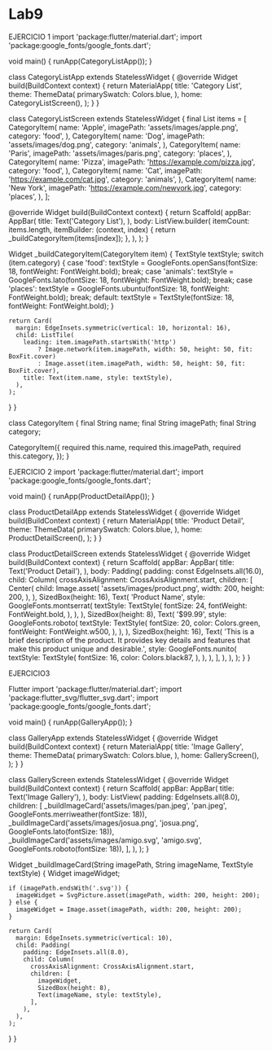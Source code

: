# Lab9


EJERCICIO 1
import 'package:flutter/material.dart';
import 'package:google_fonts/google_fonts.dart';

void main() {
  runApp(CategoryListApp());
}

class CategoryListApp extends StatelessWidget {
  @override
  Widget build(BuildContext context) {
    return MaterialApp(
      title: 'Category List',
      theme: ThemeData(
        primarySwatch: Colors.blue,
      ),
      home: CategoryListScreen(),
    );
  }
}

class CategoryListScreen extends StatelessWidget {
  final List<CategoryItem> items = [
    CategoryItem(
      name: 'Apple',
      imagePath: 'assets/images/apple.png',
      category: 'food',
    ),
    CategoryItem(
      name: 'Dog',
      imagePath: 'assets/images/dog.png',
      category: 'animals',
    ),
    CategoryItem(
      name: 'Paris',
      imagePath: 'assets/images/paris.png',
      category: 'places',
    ),
    CategoryItem(
      name: 'Pizza',
      imagePath: 'https://example.com/pizza.jpg',
      category: 'food',
    ),
    CategoryItem(
      name: 'Cat',
      imagePath: 'https://example.com/cat.jpg',
      category: 'animals',
    ),
    CategoryItem(
      name: 'New York',
      imagePath: 'https://example.com/newyork.jpg',
      category: 'places',
    ),
  ];

  @override
  Widget build(BuildContext context) {
    return Scaffold(
      appBar: AppBar(
        title: Text('Category List'),
      ),
      body: ListView.builder(
        itemCount: items.length,
        itemBuilder: (context, index) {
          return _buildCategoryItem(items[index]);
        },
      ),
    );
  }

  Widget _buildCategoryItem(CategoryItem item) {
    TextStyle textStyle;
    switch (item.category) {
      case 'food':
        textStyle = GoogleFonts.openSans(fontSize: 18, fontWeight: FontWeight.bold);
        break;
      case 'animals':
        textStyle = GoogleFonts.lato(fontSize: 18, fontWeight: FontWeight.bold);
        break;
      case 'places':
        textStyle = GoogleFonts.ubuntu(fontSize: 18, fontWeight: FontWeight.bold);
        break;
      default:
        textStyle = TextStyle(fontSize: 18, fontWeight: FontWeight.bold);
    }

    return Card(
      margin: EdgeInsets.symmetric(vertical: 10, horizontal: 16),
      child: ListTile(
        leading: item.imagePath.startsWith('http')
            ? Image.network(item.imagePath, width: 50, height: 50, fit: BoxFit.cover)
            : Image.asset(item.imagePath, width: 50, height: 50, fit: BoxFit.cover),
        title: Text(item.name, style: textStyle),
      ),
    );
  }
}

class CategoryItem {
  final String name;
  final String imagePath;
  final String category;

  CategoryItem({
    required this.name,
    required this.imagePath,
    required this.category,
  });
}


EJERCICIO 2
import 'package:flutter/material.dart';
import 'package:google_fonts/google_fonts.dart';

void main() {
  runApp(ProductDetailApp());
}

class ProductDetailApp extends StatelessWidget {
  @override
  Widget build(BuildContext context) {
    return MaterialApp(
      title: 'Product Detail',
      theme: ThemeData(
        primarySwatch: Colors.blue,
      ),
      home: ProductDetailScreen(),
    );
  }
}

class ProductDetailScreen extends StatelessWidget {
  @override
  Widget build(BuildContext context) {
    return Scaffold(
      appBar: AppBar(
        title: Text('Product Detail'),
      ),
      body: Padding(
        padding: const EdgeInsets.all(16.0),
        child: Column(
          crossAxisAlignment: CrossAxisAlignment.start,
          children: [
           Center(
              child: Image.asset(
                'assets/images/product.png',
                width: 200,
                height: 200,
              ),
            ),
            SizedBox(height: 16),
            Text(
              'Product Name',
              style: GoogleFonts.montserrat(
                textStyle: TextStyle(
                  fontSize: 24,
                  fontWeight: FontWeight.bold,
                ),
              ),
            ),
            SizedBox(height: 8),
            Text(
              '\$99.99',
              style: GoogleFonts.roboto(
                textStyle: TextStyle(
                  fontSize: 20,
                  color: Colors.green,
                  fontWeight: FontWeight.w500,
                ),
              ),
            ),
            SizedBox(height: 16),
            Text(
              'This is a brief description of the product. It provides key details and features that make this product unique and desirable.',
              style: GoogleFonts.nunito(
                textStyle: TextStyle(
                  fontSize: 16,
                  color: Colors.black87,
                ),
              ),
            ),
          ],
        ),
      ),
    );
  }
}

EJERCICIO3

Flutter
import 'package:flutter/material.dart';
import 'package:flutter_svg/flutter_svg.dart';
import 'package:google_fonts/google_fonts.dart';

void main() {
  runApp(GalleryApp());
}

class GalleryApp extends StatelessWidget {
  @override
  Widget build(BuildContext context) {
    return MaterialApp(
      title: 'Image Gallery',
      theme: ThemeData(
        primarySwatch: Colors.blue,
      ),
      home: GalleryScreen(),
    );
  }
}

class GalleryScreen extends StatelessWidget {
  @override
  Widget build(BuildContext context) {
    return Scaffold(
      appBar: AppBar(
        title: Text('Image Gallery'),
      ),
      body: ListView(
        padding: EdgeInsets.all(8.0),
        children: [
          _buildImageCard('assets/images/pan.jpeg', 'pan.jpeg', GoogleFonts.merriweather(fontSize: 18)),
          _buildImageCard('assets/images/josua.png', 'josua.png', GoogleFonts.lato(fontSize: 18)),
          _buildImageCard('assets/images/amigo.svg', 'amigo.svg', GoogleFonts.roboto(fontSize: 18)),
        ],
      ),
    );
  }

  Widget _buildImageCard(String imagePath, String imageName, TextStyle textStyle) {
    Widget imageWidget;

    if (imagePath.endsWith('.svg')) {
      imageWidget = SvgPicture.asset(imagePath, width: 200, height: 200);
    } else {
      imageWidget = Image.asset(imagePath, width: 200, height: 200);
    }

    return Card(
      margin: EdgeInsets.symmetric(vertical: 10),
      child: Padding(
        padding: EdgeInsets.all(8.0),
        child: Column(
          crossAxisAlignment: CrossAxisAlignment.start,
          children: [
            imageWidget,
            SizedBox(height: 8),
            Text(imageName, style: textStyle),
          ],
        ),
      ),
    );
  }
}


